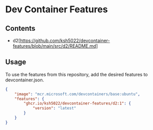 # Dev Container Features

## Contents

- d2[https://github.com/ksh5022/devcontainer-features/blob/main/src/d2/README.md]

## Usage

To use the features from this repository, add the desired features to devcontainer.json.

```json
{
    "image": "mcr.microsoft.com/devcontainers/base:ubuntu",
    "features": {
        "ghcr.io/ksh5022/devcontainer-features/d2:1": {
            "version": "latest"
        }
    }
}
```
